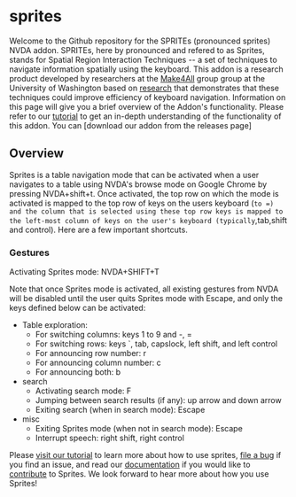 # sprites
Welcome to the Github repository for the SPRITEs (pronounced sprites) NVDA addon. SPRITEs, here by pronounced and refered to as Sprites, stands for Spatial Region Interaction Techniques -- a set of techniques to navigate information spatially using the keyboard. This addon is a research product developed by researchers at the [Make4All](https://make4all.org/) group group at the University of Washington based on [research](https://make4all.org/portfolio/nonvisual-interaction-techniques-at-the-keyboard-surface/) that demonstrates that these techniques could improve efficiency of keyboard navigation. Information on this page will give you a brief overview of the Addon's functionality. Please refer to our [tutorial](https://make4all.github.io/sprites/tutorial/tutorial.html) to get an in-depth understanding of the functionality of this addon. You can [download our addon from the releases page]

## Overview

Sprites is a table navigation mode that can be activated when a user navigates to a table using NVDA's browse mode on Google Chrome by pressing NVDA+shift+t. Once activated, the top row on which the mode is activated is mapped to the top row of keys on the users keyboard (` to =) and the column that is selected using these top row keys is mapped to the left-most column of keys on the user's keyboard (typically `,tab,shift and control). Here are a few important shortcuts.

### Gestures

Activating Sprites mode: NVDA+SHIFT+T

Note that once Sprites mode is activated, all existing gestures from NVDA will be disabled until the user quits Sprites mode with Escape, and only the keys defined below can be activated:

* Table exploration:
    * For switching columns: keys 1 to 9 and -, =
    * For switching rows: keys `, tab, capslock, left shift, and left control
    * For announcing row number: r
    * For announcing column number: c
    * For announcing both: b
* search
    * Activating search mode: F
    * Jumping between search results (if any): up arrow and down arrow
    * Exiting search (when in search mode): Escape
* misc
    * Exiting Sprites mode (when not in search mode): Escape
    * Interrupt speech: right shift, right control

Please [visit our tutorial](https://make4all.github.io/sprites/tutorial/tutorial.html) to learn more about how to use sprites, [file a bug](https://github.com/make4all/sprites/issues) if you find an issue, and read our [documentation](https://github.com/make4all/sprites/wiki/internals) if you would like to [contribute](https://github.com/make4all/sprites/wiki/contributing) to Sprites. We look forward to hear more about how you use Sprites!